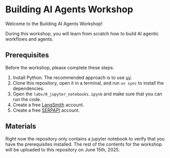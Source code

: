 # Building AI Agents Workshop

Welcome to the Building AI Agents Workshop!

During this workshop, you will learn from scratch how to build AI agentic workflows and agents.

## Prerequisites

Before the workshop, please complete these steps:

1. Install Python. The recommended approach is to use [uv](https://docs.astral.sh/uv/).
2. Clone this repository, open it in a terminal, and run `uv sync` to install the dependencies.
3. Open the `labs/0_jupyter_notebooks.ipynb` and make sure that you can run the code.
4. Create a free [LangSmith](https://www.langchain.com/langsmith) account.
5. Create a free [SERPAPI](https://serpapi.com/) account.

## Materials

Right now the repository only contains a jupyter notebook to verify that you have the prerequisites installed. The rest of the contents for the workshop will be uploaded to this repository on June 15th, 2025.
